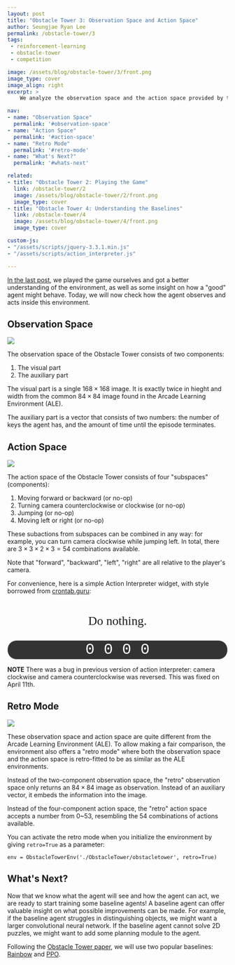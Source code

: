 ```yaml
---
layout: post
title: "Obstacle Tower 3: Observation Space and Action Space"
author: Seungjae Ryan Lee
permalink: /obstacle-tower/3
tags:
 - reinforcement-learning
 - obstacle-tower
 - competition

image: /assets/blog/obstacle-tower/3/front.png
image_type: cover
image_align: right
excerpt: >
    We analyze the observation space and the action space provided by the Obstacle Tower environment.

nav:
- name: "Observation Space"
  permalink: '#observation-space'
- name: "Action Space"
  permalink: '#action-space'
- name: "Retro Mode"
  permalink: '#retro-mode'
- name: "What's Next?"
  permalink: '#whats-next'

related:
- title: "Obstacle Tower 2: Playing the Game"
  link: /obstacle-tower/2
  image: /assets/blog/obstacle-tower/2/front.png
  image_type: cover
- title: "Obstacle Tower 4: Understanding the Baselines"
  link: /obstacle-tower/4
  image: /assets/blog/obstacle-tower/4/front.png
  image_type: cover

custom-js:
- "/assets/scripts/jquery-3.3.1.min.js"
- "/assets/scripts/action_interpreter.js"

---
```


[In the last post](/obstacle-tower/2), we played the game ourselves and got a better understanding of the environment, as well as some insight on how a "good" agent might behave. Today, we will now check how the agent observes and acts inside this environment.

## Observation Space

<div class="mdl-grid">
  <div class="mdl-layout-spacer"></div>
  <div class="mdl-cell mdl-cell--8-col mdl-cell--8-col-desktop mdl-cell--8-col-tablet mdl-cell--12-col-phone mdl-cell--hide-phone">
    <img src="{{absolute_url}}/assets/blog/obstacle-tower/3/observation_space.png">
  </div>
  <div class="mdl-layout-spacer"></div>
</div>

The observation space of the Obstacle Tower consists of two components:

1. The visual part
2. The auxiliary part 

The visual part is a single $168 \times 168$ image. It is exactly twice in hieght and width from the common $84 \times 84$ image found in the Arcade Learning Environment (ALE).

The auxiliary part is a vector that consists of two numbers: the number of keys the agent has, and the amount of time until the episode terminates.

## Action Space

<div class="mdl-grid">
  <div class="mdl-layout-spacer"></div>
  <div class="mdl-cell mdl-cell--12-col mdl-cell--12-col-desktop mdl-cell--8-col-tablet mdl-cell--12-col-phone mdl-cell--hide-phone">
    <img src="{{absolute_url}}/assets/blog/obstacle-tower/3/action_space.png">
  </div>
  <div class="mdl-layout-spacer"></div>
</div>

The action space of the Obstacle Tower consists of four "subspaces" (components):

1. Moving forward or backward (or no-op)
2. Turning camera counterclockwise or clockwise (or no-op)
3. Jumping (or no-op)
4. Moving left or right (or no-op)

These subactions from subspaces can be combined in any way: for example, you can turn camera clockwise while jumping left. In total, there are $3 \times 3 \times 2 \times 3 = 54$ combinations available.

Note that "forward", "backward", "left", "right" are all relative to the player's camera.

For convenience, here is a simple Action Interpreter widget, with style borrowed from [crontab.guru](https://crontab.guru/):

<style>
  #action-interpreter-div {
    margin-bottom: 1em;
    margin-top: 1em;
  }
  #action-interpretation {
    text-align: center;
    font-size: 200%;
    font-family: Georgia, serif;
    min-height: 2.2em;
    display: -ms-flexbox;
    display: flex;
    -ms-flex-pack: end;
    justify-content: flex-end;
    -ms-flex-line-pack: end;
    align-content: flex-end;
    -ms-flex-direction: column;
    flex-direction: column;
    margin-top: 0.5em;
  }
  #action-interpreter {
    font-family: "Courier New", Courier, monospace;
    text-align: center;
    font-size: 250%;
    width: 100%;
    background-color: #333333;
    border: 1px solid #cccccc;
    border-radius: 0.6em;
    color: #ffffff;
    padding-top: 0.075rem;
  }
</style>
<div id="action-interpreter-div">
  <p id="action-interpretation">Do nothing.</p>
  <input id="action-interpreter" type="text" value="0 0 0 0">
</div>

**NOTE** There was a bug in previous version of action interpreter: camera clockwise and camera counterclockwise was reversed. This was fixed on April 11th.

## Retro Mode

<div class="mdl-grid">
  <div class="mdl-layout-spacer"></div>
  <div class="mdl-cell mdl-cell--6-col mdl-cell--6-col-desktop mdl-cell--4-col-tablet mdl-cell--12-col-phone mdl-cell--hide-phone">
    <img src="{{absolute_url}}/assets/blog/obstacle-tower/3/observation_space_retro.png">
  </div>
  <div class="mdl-layout-spacer"></div>
</div>

These observation space and action space are quite different from the Arcade Learning Environment (ALE). To allow making a fair comparison, the environment also offers a "retro mode" where both the observation space and the action space is retro-fitted to be as similar as the ALE environments.

Instead of the two-component observation space, the "retro" observation space only returns an $84 \times 84$ image as observation. Instead of an auxiliary vector, it embeds the information into the image.

Instead of the four-component action space, the "retro" action space accepts a number from 0~53, resembling the 54 combinations of actions available.

You can activate the retro mode when you initialize the environment by giving `retro=True` as a parameter:

```
env = ObstacleTowerEnv('./ObstacleTower/obstacletower', retro=True)
```

## What's Next?

Now that we know what the agent will see and how the agent can act, we are ready to start training some baseline agents! A baseline agent can offer valuable insight on what possible improvements can be made. For example, if the baseline agent struggles in distinguishing objects, we might want a larger convolutional neural network. If the baseline agent cannot solve 2D puzzles, we might want to add some planning module to the agent.

Following the [Obstacle Tower paper](https://storage.googleapis.com/obstacle-tower-build/Obstacle_Tower_Paper_Final.pdf), we will use two popular baselines: [Rainbow](https://arxiv.org/abs/1710.02298) and [PPO](https://arxiv.org/abs/1707.06347).

